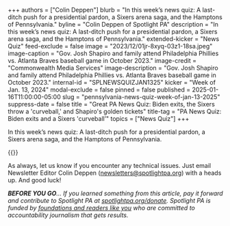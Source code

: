+++
authors = ["Colin Deppen"]
blurb = "In this week’s news quiz: A last-ditch push for a presidential pardon, a Sixers arena saga, and the Hamptons of Pennsylvania."
byline = "Colin Deppen of Spotlight PA"
description = "In this week’s news quiz: A last-ditch push for a presidential pardon, a Sixers arena saga, and the Hamptons of Pennsylvania."
extended-kicker = "News Quiz"
feed-exclude = false
image = "2023/12/01jr-8xyq-03z1-18sa.jpeg"
image-caption = "Gov. Josh Shapiro and family attend Philadelphia Phillies vs. Atlanta Braves baseball game in October 2023."
image-credit = "Commonwealth Media Services"
image-description = "Gov. Josh Shapiro and family attend Philadelphia Phillies vs. Atlanta Braves baseball game in October 2023."
internal-id = "SPLNEWSQUIZJAN1325"
kicker = "Week of Jan. 13, 2024"
modal-exclude = false
pinned = false
published = 2025-01-16T11:00:00-05:00
slug = "pennsylvania-news-quiz-week-of-jan-13-2025"
suppress-date = false
title = "Great PA News Quiz: Biden exits, the Sixers throw a 'curveball,' and Shapiro's golden tickets"
title-tag = "PA News Quiz: Biden exits and a Sixers 'curveball’"
topics = ["News Quiz"]
+++

In this week’s news quiz: A last-ditch push for a presidential pardon, a Sixers arena saga, and the Hamptons of Pennsylvania.

{{<typeform id="01JHN7AK6MZZW968FNYD6H71G4" >}}

As always, let us know if you encounter any technical issues. Just email Newsletter Editor Colin Deppen (newsletters@spotlightpa.org) with a heads up. And good luck!

<strong><em>BEFORE YOU GO</em></strong><em>… If you learned something from this article, pay it forward and contribute to Spotlight PA at </em><a href="http://spotlightpa.org/donate"><em>spotlightpa.org/donate</em></a><em>. Spotlight PA is funded by </em><a href="https://www.spotlightpa.org/support"><em>foundations and readers like you</em></a><em> who are committed to accountability journalism that gets results.</em>

